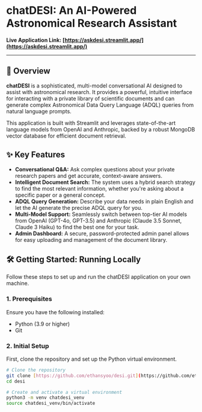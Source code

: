 # chatDESI: An AI-Powered Astronomical Research Assistant

**Live Application Link: [https://askdesi.streamlit.app/](https://askdesi.streamlit.app/)**

---

## 🚀 Overview

**chatDESI** is a sophisticated, multi-model conversational AI designed to assist with astronomical research. It provides a powerful, intuitive interface for interacting with a private library of scientific documents and can generate complex Astronomical Data Query Language (ADQL) queries from natural language prompts.

This application is built with Streamlit and leverages state-of-the-art language models from OpenAI and Anthropic, backed by a robust MongoDB vector database for efficient document retrieval.

## ✨ Key Features

* **Conversational Q&A:** Ask complex questions about your private research papers and get accurate, context-aware answers.
* **Intelligent Document Search:** The system uses a hybrid search strategy to find the most relevant information, whether you're asking about a specific paper or a general concept.
* **ADQL Query Generation:** Describe your data needs in plain English and let the AI generate the precise ADQL query for you.
* **Multi-Model Support:** Seamlessly switch between top-tier AI models from OpenAI (GPT-4o, GPT-3.5) and Anthropic (Claude 3.5 Sonnet, Claude 3 Haiku) to find the best one for your task.
* **Admin Dashboard:** A secure, password-protected admin panel allows for easy uploading and management of the document library.

## 🛠️ Getting Started: Running Locally

Follow these steps to set up and run the chatDESI application on your own machine.

### 1. Prerequisites

Ensure you have the following installed:
* Python (3.9 or higher)
* Git

### 2. Initial Setup

First, clone the repository and set up the Python virtual environment.

```bash
# Clone the repository
git clone [https://github.com/ethansyoo/desi.git](https://github.com/ethansyoo/desi.git)
cd desi

# Create and activate a virtual environment
python3 -m venv chatdesi_venv
source chatdesi_venv/bin/activate